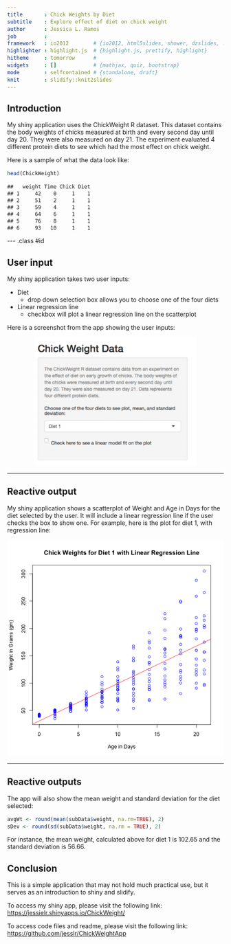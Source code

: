 ```yaml
---
title       : Chick Weights by Diet
subtitle    : Explore effect of diet on chick weight
author      : Jessica L. Ramos
job         : 
framework   : io2012        # {io2012, html5slides, shower, dzslides, ...}
highlighter : highlight.js  # {highlight.js, prettify, highlight}
hitheme     : tomorrow      # 
widgets     : []            # {mathjax, quiz, bootstrap}
mode        : selfcontained # {standalone, draft}
knit        : slidify::knit2slides
---
```


## Introduction

My shiny application uses the ChickWeight R dataset. This dataset contains the body weights of chicks measured at birth and every second day until day 20.  They were also measured on day 21.  The experiment evaluated 4 different protein diets to see which had the most effect on chick weight.  

Here is a sample of what the data look like:

```r
head(ChickWeight)
```

```
##   weight Time Chick Diet
## 1     42    0     1    1
## 2     51    2     1    1
## 3     59    4     1    1
## 4     64    6     1    1
## 5     76    8     1    1
## 6     93   10     1    1
```

--- .class #id 

## User input

My shiny application takes two user inputs:

* Diet
    - drop down selection box allows you to choose one of the four diets 
* Linear regression line
    - checkbox will plot a linear regression line on the scatterplot

Here is a screenshot from the app showing the user inputs: 

<div style='text-align: center;'>
    <img height='300' src='./assets/img/InputScreenshot.png' />
</div>

---

## Reactive output

My shiny application shows a scatterplot of Weight and Age in Days for the diet selected by the user.  It will include a linear regression line if the user checks the box to show one.  For example, here is the plot for diet 1, with regression line:

![plot of chunk unnamed-chunk-2](figure/unnamed-chunk-2-1.png)

---

## Reactive outputs

The app will also show the mean weight and standard deviation for the diet selected:

```r
avgWt <- round(mean(subData$weight, na.rm=TRUE), 2)
sDev <- round(sd(subData$weight, na.rm = TRUE), 2)
```
For instance, the mean weight, calculated above for diet 1 is 102.65 and the standard deviation is 56.66.

## Conclusion
This is a simple application that may not hold much practical use, but it serves as an introduction to shiny and slidify.

To access my shiny app, please visit the following link:
https://jessielr.shinyapps.io/ChickWeight/

To access code files and readme, please visit the following link:
https://github.com/jesslr/ChickWeightApp






